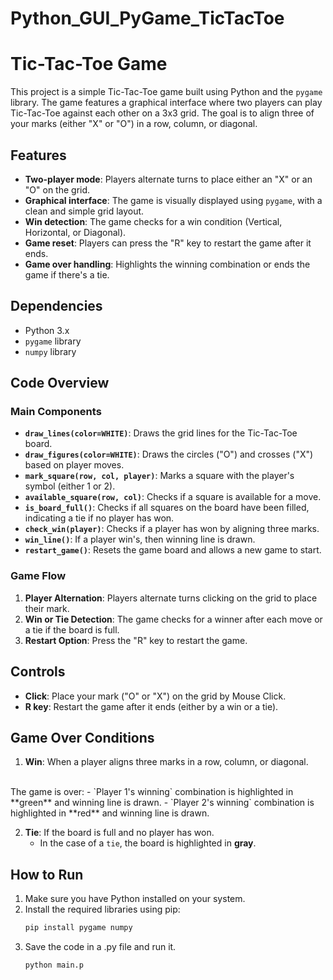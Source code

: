 # Python_GUI_PyGame_TicTacToe
# Tic-Tac-Toe Game

This project is a simple Tic-Tac-Toe game built using Python and the `pygame` library. The game features a graphical interface where two players can play Tic-Tac-Toe against each other on a 3x3 grid. The goal is to align three of your marks (either "X" or "O") in a row, column, or diagonal.

## Features

- **Two-player mode**: Players alternate turns to place either an "X" or an "O" on the grid.
- **Graphical interface**: The game is visually displayed using `pygame`, with a clean and simple grid layout.
- **Win detection**: The game checks for a win condition (Vertical, Horizontal, or Diagonal).
- **Game reset**: Players can press the "R" key to restart the game after it ends.
- **Game over handling**: Highlights the winning combination or ends the game if there's a tie.

## Dependencies

- Python 3.x
- `pygame` library
- `numpy` library

## Code Overview

### Main Components

- **`draw_lines(color=WHITE)`**:  Draws the grid lines for the Tic-Tac-Toe board.
- **`draw_figures(color=WHITE)`**: Draws the circles ("O") and crosses ("X") based on player moves.
- **`mark_square(row, col, player)`**: Marks a square with the player's symbol (either 1 or 2).
- **`available_square(row, col)`**: Checks if a square is available for a move.
- **`is_board_full()`**: Checks if all squares on the board have been filled, indicating a tie if no player has won.
- **`check_win(player)`**: Checks if a player has won by aligning three marks.
- **`win_line()`**: If a player win's, then winning line is drawn.
- **`restart_game()`**: Resets the game board and allows a new game to start.


### Game Flow

1. **Player Alternation**: Players alternate turns clicking on the grid to place their mark.
2. **Win or Tie Detection**: The game checks for a winner after each move or a tie if the board is full.
3. **Restart Option**: Press the "R" key to restart the game.

## Controls

- **Click**: Place your mark ("O" or "X") on the grid by Mouse Click.
- **R key**: Restart the game after it ends (either by a win or a tie).

## Game Over Conditions

1. **Win**: When a player aligns three marks in a row, column, or diagonal.
  <br>
   The game is over:
   - `Player 1's winning` combination is highlighted in **green** and winning line is drawn.
   - `Player 2's winning` combination is highlighted in **red** and winning line is drawn.

2. **Tie**: If the board is full and no player has won.
   - In the case of a `tie`, the board is highlighted in **gray**.

## How to Run

1. Make sure you have Python installed on your system.
2. Install the required libraries using pip:
   ```bash
   pip install pygame numpy
3. Save the code in a .py file and run it.
    ```bash
    python main.p